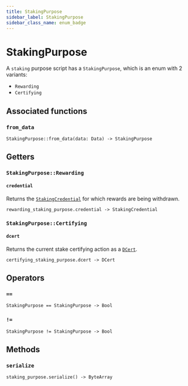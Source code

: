 ```yaml
---
title: StakingPurpose
sidebar_label: StakingPurpose
sidebar_class_name: enum_badge
---
```

# <span className="enum_badge">StakingPurpose</span>

A `staking` purpose script has a `StakingPurpose`, which is an enum with 2 variants:
  * `Rewarding`
  * `Certifying`

## Associated functions

### `from_data`

```helios
StakingPurpose::from_data(data: Data) -> StakingPurpose
```

## Getters

### `StakingPurpose::Rewarding`

#### `credential`

Returns the [`StakingCredential`](./stakingcredential.md) for which rewards are being withdrawn.

```helios
rewarding_staking_purpose.credential -> StakingCredential
```

### `StakingPurpose::Certifying`

#### `dcert`

Returns the current stake certifying action as a [`DCert`](./dcert.md).

```helios
certifying_staking_purpose.dcert -> DCert
```

## Operators

### `==`

```helios
StakingPurpose == StakingPurpose -> Bool
```

### `!=`

```helios
StakingPurpose != StakingPurpose -> Bool
```

## Methods

### `serialize`

```helios
staking_purpose.serialize() -> ByteArray
```